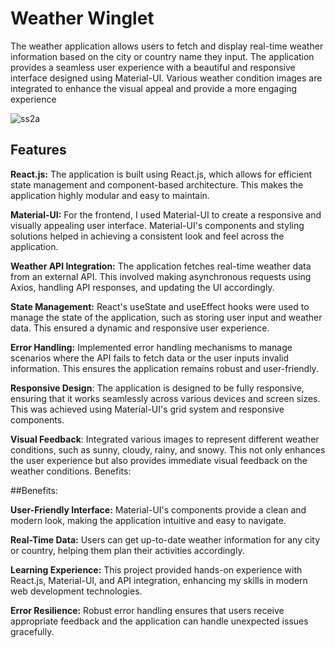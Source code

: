 
# Weather Winglet

The weather application allows users to fetch and display real-time weather information based on the city or country name they input. The application provides a seamless user experience with a beautiful and responsive interface designed using Material-UI. Various weather condition images are integrated to enhance the visual appeal and provide a more engaging experience

![ss2a](https://github.com/ROHINIKUMARI008/WeatherWinLet/assets/130496180/98af5761-a293-4bdb-80a3-f73312347028)



## Features

**React.js:** The application is built using React.js, which allows for efficient state management and component-based architecture. This makes the application highly modular and easy to maintain.

**Material-UI:** For the frontend, I used Material-UI to create a responsive and visually appealing user interface. Material-UI's components and styling solutions helped in achieving a consistent look and feel across the application.

**Weather API Integration:** The application fetches real-time weather data from an external API. This involved making asynchronous requests using Axios, handling API responses, and updating the UI accordingly.

**State Management:** React's useState and useEffect hooks were used to manage the state of the application, such as storing user input and weather data. This ensured a dynamic and responsive user experience.

**Error Handling:** Implemented error handling mechanisms to manage scenarios where the API fails to fetch data or the user inputs invalid information. This ensures the application remains robust and user-friendly.

**Responsive Design**: The application is designed to be fully responsive, ensuring that it works seamlessly across various devices and screen sizes. This was achieved using Material-UI's grid system and responsive components.

**Visual Feedback**: Integrated various images to represent different weather conditions, such as sunny, cloudy, rainy, and snowy. This not only enhances the user experience but also provides immediate visual feedback on the weather conditions.
Benefits:

##Benefits:

**User-Friendly Interface:** Material-UI's components provide a clean and modern look, making the application intuitive and easy to navigate.

**Real-Time Data:** Users can get up-to-date weather information for any city or country, helping them plan their activities accordingly.

**Learning Experience:** This project provided hands-on experience with React.js, Material-UI, and API integration, enhancing my skills in modern web development technologies.

**Error Resilience:** Robust error handling ensures that users receive appropriate feedback and the application can handle unexpected issues gracefully.

